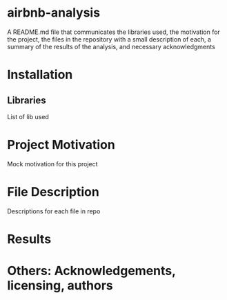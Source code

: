 # airbnb-analysis

A README.md file that communicates the libraries used, the motivation for the project, the files in the repository with a small description of each, a summary of the results of the analysis, and necessary acknowledgments

# Installation

## Libraries
List of lib used

# Project Motivation
Mock motivation for this project

# File Description
Descriptions for each file in repo

# Results

# Others: Acknowledgements, licensing, authors
